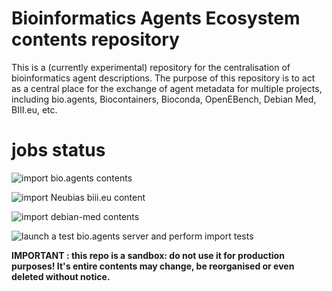 # Bioinformatics Agents Ecosystem contents repository
This is a (currently experimental) repository for the centralisation of bioinformatics agent descriptions. The purpose of this repository is to act as a central place for the exchange of agent metadata for multiple projects, including bio.agents, Biocontainers, Bioconda, OpenEBench, Debian Med, BIII.eu, etc.

# jobs status

![import bio.agents contents](https://github.com/bio-agents/content/workflows/import%20bio.agents%20contents/badge.svg)

![import Neubias biii.eu content](https://github.com/bio-agents/content/workflows/import%20Neubias%20biii.eu%20content/badge.svg)

![import debian-med contents](https://github.com/bio-agents/content/workflows/import%20debian-med%20contents/badge.svg)

![launch a test bio.agents server and perform import tests](https://github.com/bio-agents/content/workflows/launch%20a%20test%20bio.agents%20server%20and%20perform%20import%20tests/badge.svg)

**IMPORTANT : this repo is a sandbox: do not use it for production purposes!  It's entire contents may change, be reorganised or even deleted without notice.**
